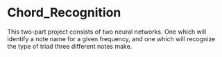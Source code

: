 # Chord_Recognition
This two-part project consists of two neural networks.  One which will identify a note name for a given frequency, and one which will recognize the type of triad three different notes make.
